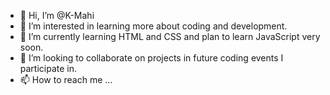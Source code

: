 - 👋 Hi, I’m @K-Mahi
- 👀 I’m interested in learning more about coding and development.
- 🌱 I’m currently learning HTML and CSS and plan to learn JavaScript very soon.
- 💞️ I’m looking to collaborate on projects in future coding events I participate in.
- 📫 How to reach me ...

<!---
K-Mahi/K-Mahi is a ✨ special ✨ repository because its `README.md` (this file) appears on your GitHub profile.
You can click the Preview link to take a look at your changes.
--->
